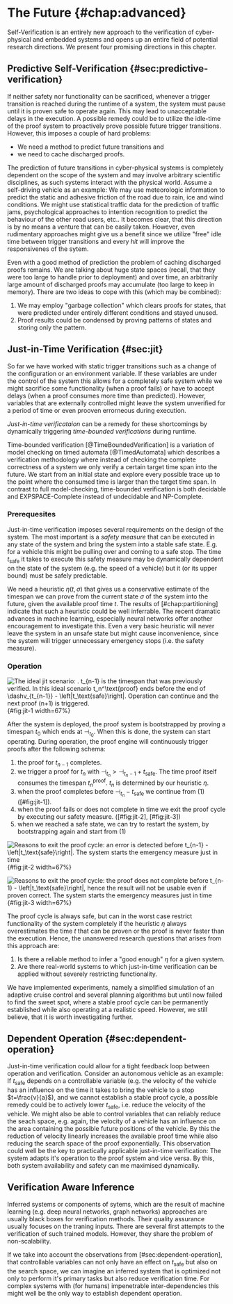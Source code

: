 # The Future {#chap:advanced}

Self-Verification is an entirely new approach to the verification of 
cyber-physical and embedded systems and opens up an entire field of potential 
research directions. We present four promising directions in this chapter.

## Predictive Self-Verification {#sec:predictive-verification}

If neither safety nor functionality can be sacrificed, whenever a trigger 
transition is reached during the runtime of a system, the system must pause
until it is proven safe to operate again. This may lead to unacceptable delays 
in the execution. A possible remedy could be to utilize the idle-time of the 
proof system to proactively prove possible future trigger transitions. However, 
this imposes a couple of hard problems:

- We need a method to predict future transitions and
- we need to cache discharged proofs.

The prediction of future transitions in cyber-physical systems is completely
dependent on the scope of the system and may involve arbitrary scientific 
disciplines, as such systems interact with the physical world. Assume a 
self-driving vehicle as an example: We may use meteorologic information to 
predict the static and adhesive friction of the road due to rain, ice and wind
conditions. We might use statistical traffic data for the prediction of traffic 
jams, psychological approaches to intention recognition to predict the behaviour
of the other road users, etc.. It becomes clear, that this direction is by no 
means a venture that can be easily taken. However, even rudimentary approaches 
might give us a benefit since we utilize "free" idle time between trigger 
transitions and every *hit* will improve the responsivenes of the sytem.

Even with a good method of prediction the problem of caching discharged proofs 
remains. We are talking about huge state spaces (recall, that they were too 
large to handle prior to deployment) and over time, an arbitrarily large amount 
of discharged proofs may accumulate (too large to keep in memory). There are two 
ideas to cope with this (which may be combined):

1. We may employ "garbage collection" which clears proofs for states, that were 
   predicted under entirely different conditions and stayed unused.
2. Proof results could be condensed by proving patterns of states and storing 
   only the pattern.

## Just-in-Time Verification {#sec:jit}

So far we have worked with static trigger transitions such as a change of 
the configuration or an environment variable. If these variables are under the 
control of the system this allows for a completely safe system while we might 
sacrifice some functionality (when a proof fails) or have to accept delays 
(when a proof consumes more time than predicted). However, variables that are 
externally controlled might leave the system unverified for a period of time or 
even prooven errorneous during execution. 

*Just-in-time verificataion* can be a remedy for these shortcomings by 
dynamically triggering *time-bounded verifications* during runtime. 

Time-bounded verification [@TimeBoundedVerification] is a variation of model 
checking on timed automata [@TimedAutomata] which describes a verification 
methodology where instead of checking the complete correctness of a system we 
only verify a certain target time span into the future. We start from an initial 
state and explore every possible trace up to the point where the consumed time 
is larger than the target time span. In contrast to full model-checking, 
time-bounded verification is both decidable and EXPSPACE-Complete instead of 
undecidable and NP-Complete.

### Prerequesites

Just-in-time verification imposes several requirements on the design of the 
system. The most important is a *safety measure* that can be executed in any 
state of the system and bring the system into a stable safe state. E.g. for a 
vehicle this might be pulling over and coming to a safe stop. The time 
$t_\text{safe}$ it takes to execute this safety measure may be dynamically 
dependent on the state of the system (e.g. the speed of a vehicle) but it (or 
its upper bound) must be safely predictable.

We need a heuristic $\eta(t,\sigma)$ that gives us a conservative 
estimate of the timespan we can prove from the current state $\sigma$ of the 
system into the future, given the available proof time $t$. The results of 
[#chap:partitioning] indicate that such a heuristic could be well inferrable. 
The recent dramatic advances in machine learning, especially neural networks 
offer another encouragement to investigate this. Even a very basic heuristic 
will never leave the system in an unsafe state but might cause inconvenience,
since the system will trigger unnecessary emergency stops (i.e. the safety 
measure).

### Operation

![The ideal jit scenario: . $t_{n-1}$ is the timespan 
that was previously verified. In this ideal 
scenario $t_n^\text{proof}$ ends before the end of 
$\dashv_{t_{n-1}} - \left|t_\text{safe}\right|$. Operation can continue and 
the next proof ($n+1$) is triggered.](jit-1.svg){#fig:jit-1 width=67%}

After the system is deployed, the proof system is bootstrapped by proving a 
timespan $t_0$ which ends at $\dashv_{t_0}$. When this is done, the system can 
start operating. During operation, the proof engine will continuously trigger 
proofs after the following schema:

1. the proof for $t_{n-1}$ completes.
2. we trigger a proof for $t_n$ with $\dashv_{t_n} > \dashv_{t_n-1} + t_\text{safe}$. 
   The time proof itself consumes the timespan $t_n^\text{proof}$. $t_n$ is 
   determined by our heuristic $\eta$.
3. when the proof completes before $\dashv_{t_n} - t_\text{safe}$ we continue from
   (1) ([#fig:jit-1]).
4. when the proof fails or does not complete in time we exit the proof cycle by 
   executing our safety measure. ([#fig:jit-2], [#fig:jit-3])
5. when we reached a safe state, we can try to restart the system, by 
   bootstrapping again and start from (1)

![Reasons to exit the proof cycle: an error is detected before 
$t_{n-1} - \left|t_\text{safe}\right|$. The system starts the emergency measure
just in time](jit-2.svg){#fig:jit-2 width=67%}

![Reasons to exit the proof cycle: the proof does not complete before 
$t_{n-1} - \left|t_\text{safe}\right|$, hence the result will not be usable even 
if proven correct. The system starts the emergency measures just in 
time](jit-3.svg){#fig:jit-3 width=67%}

The proof cycle is always safe, but can in the worst case restrict functionality
of the system completely if the heuristic $\eta$ always overestimates the time 
$t$ that can be proven or the proof is never faster than the execution. Hence, 
the unanswered research questions that arises from this approach are:

1. Is there a reliable method to infer a "good enough" $\eta$ for a given 
   system.
2. Are there real-world systems to which just-in-time verification can be 
   applied without severely restricting functionality.

We have implemented experiments, namely a simplified simulation of an
adaptive cruise control and several planning algorithms but until now failed to 
find the sweet spot, where a stable proof cycle can be permanently established
while also operating at a realistic speed. However, we still believe, that it is 
worth investigating further.

## Dependent Operation {#sec:dependent-operation}

Just-in-time verification could allow for a tight feedback loop between 
operation and verification. Consider an autonomous vehicle as an example: If 
$t_\text{safe}$ depends on a controllable variable (e.g. the velocity of the 
vehicle has an influence on the time it takes to bring the vehicle to a stop 
$t=\frac{v}{a}$), and we cannot establish a stable proof cycle, a possible 
remedy could be to actively lower $t_\text{safe}$, i.e. reduce the velocity of 
the vehicle. We might also be able to control variables that can reliably reduce 
the seach space, e.g. again, the velocity of a vehicle has an influence on the 
area containing the possible future positions of the vehicle. By this the 
reduction of velocity linearly increases the available proof time while also 
reducing the search space of the proof exponentially. This observation could 
well be the key to practically applicable just-in-time verification: The system
adapts it's operation to the proof system and vice versa. By this, both system
availability and safety can me maximised dynamically.

## Verification Aware Inference

Inferred systems or components of sytems, which are the result of machine 
learning (e.g. deep neural networks, graph networks) approaches are usually 
black boxes for verification methods. Their quality assurance usually focuses on 
the traning inputs. There are several first attempts to the verification of 
such trained models. However, they share the problem of non-scalability. 

If we take into account the observations from [#sec:dependent-operation], that 
controllable variables can not only have an effect on $t_\text{safe}$ but also 
on the search space, we can imagine an inferred system that is optimized not 
only to perform it's primary tasks but also reduce verification time. For 
complex systems with (for humans) impenetrable inter-dependencies this might 
well be the only way to establish dependent operation.